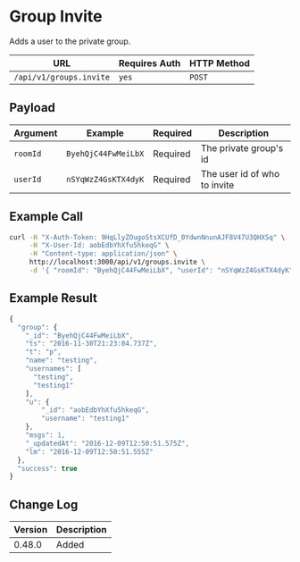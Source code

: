 # Group Invite

Adds a user to the private group.

| URL                     | Requires Auth | HTTP Method |
| ----------------------- | ------------- | ----------- |
| `/api/v1/groups.invite` | `yes`         | `POST`      |

## Payload

| Argument | Example             | Required | Description                  |
| -------- | ------------------- | -------- | ---------------------------- |
| `roomId` | `ByehQjC44FwMeiLbX` | Required | The private group's id       |
| `userId` | `nSYqWzZ4GsKTX4dyK` | Required | The user id of who to invite |

## Example Call

```bash
curl -H "X-Auth-Token: 9HqLlyZOugoStsXCUfD_0YdwnNnunAJF8V47U3QHXSq" \
     -H "X-User-Id: aobEdbYhXfu5hkeqG" \
     -H "Content-type: application/json" \
     http://localhost:3000/api/v1/groups.invite \
     -d '{ "roomId": "ByehQjC44FwMeiLbX", "userId": "nSYqWzZ4GsKTX4dyK" }'
```

## Example Result

```javascript
{
  "group": {
    "_id": "ByehQjC44FwMeiLbX",
    "ts": "2016-11-30T21:23:04.737Z",
    "t": "p",
    "name": "testing",
    "usernames": [
      "testing",
      "testing1"
    ],
    "u": {
        "_id": "aobEdbYhXfu5hkeqG",
        "username": "testing1"
    },
    "msgs": 1,
    "_updatedAt": "2016-12-09T12:50:51.575Z",
    "lm": "2016-12-09T12:50:51.555Z"
  },
  "success": true
}
```

## Change Log

| Version | Description |
| ------- | ----------- |
| 0.48.0  | Added       |
